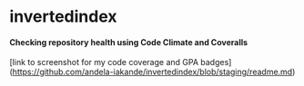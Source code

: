 # invertedindex

#### Checking repository health using Code Climate and Coveralls
[link to screenshot for my code coverage and GPA badges] (https://github.com/andela-iakande/invertedindex/blob/staging/readme.md)